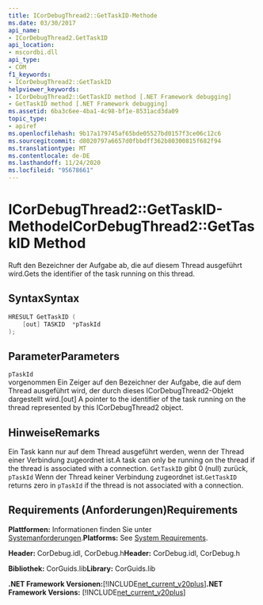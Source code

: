 ```yaml
---
title: ICorDebugThread2::GetTaskID-Methode
ms.date: 03/30/2017
api_name:
- ICorDebugThread2.GetTaskID
api_location:
- mscordbi.dll
api_type:
- COM
f1_keywords:
- ICorDebugThread2::GetTaskID
helpviewer_keywords:
- ICorDebugThread2::GetTaskID method [.NET Framework debugging]
- GetTaskID method [.NET Framework debugging]
ms.assetid: 6ba3c6ee-4ba1-4c98-bf1e-8531acd3da09
topic_type:
- apiref
ms.openlocfilehash: 9b17a179745af65bde05527bd0157f3ce06c12c6
ms.sourcegitcommit: d8020797a6657d0fbbdff362b80300815f682f94
ms.translationtype: MT
ms.contentlocale: de-DE
ms.lasthandoff: 11/24/2020
ms.locfileid: "95678661"
---
```

# <a name="icordebugthread2gettaskid-method"></a><span data-ttu-id="6ade8-102">ICorDebugThread2::GetTaskID-Methode</span><span class="sxs-lookup"><span data-stu-id="6ade8-102">ICorDebugThread2::GetTaskID Method</span></span>

<span data-ttu-id="6ade8-103">Ruft den Bezeichner der Aufgabe ab, die auf diesem Thread ausgeführt wird.</span><span class="sxs-lookup"><span data-stu-id="6ade8-103">Gets the identifier of the task running on this thread.</span></span>  
  
## <a name="syntax"></a><span data-ttu-id="6ade8-104">Syntax</span><span class="sxs-lookup"><span data-stu-id="6ade8-104">Syntax</span></span>  
  
```cpp  
HRESULT GetTaskID (  
    [out] TASKID  *pTaskId  
);  
```  
  
## <a name="parameters"></a><span data-ttu-id="6ade8-105">Parameter</span><span class="sxs-lookup"><span data-stu-id="6ade8-105">Parameters</span></span>  

 `pTaskId`  
 <span data-ttu-id="6ade8-106">vorgenommen Ein Zeiger auf den Bezeichner der Aufgabe, die auf dem Thread ausgeführt wird, der durch dieses ICorDebugThread2-Objekt dargestellt wird.</span><span class="sxs-lookup"><span data-stu-id="6ade8-106">[out] A pointer to the identifier of the task running on the thread represented by this ICorDebugThread2 object.</span></span>  
  
## <a name="remarks"></a><span data-ttu-id="6ade8-107">Hinweise</span><span class="sxs-lookup"><span data-stu-id="6ade8-107">Remarks</span></span>  

 <span data-ttu-id="6ade8-108">Ein Task kann nur auf dem Thread ausgeführt werden, wenn der Thread einer Verbindung zugeordnet ist.</span><span class="sxs-lookup"><span data-stu-id="6ade8-108">A task can only be running on the thread if the thread is associated with a connection.</span></span> <span data-ttu-id="6ade8-109">`GetTaskID` gibt 0 (null) zurück, `pTaskId` Wenn der Thread keiner Verbindung zugeordnet ist.</span><span class="sxs-lookup"><span data-stu-id="6ade8-109">`GetTaskID` returns zero in `pTaskId` if the thread is not associated with a connection.</span></span>  
  
## <a name="requirements"></a><span data-ttu-id="6ade8-110">Requirements (Anforderungen)</span><span class="sxs-lookup"><span data-stu-id="6ade8-110">Requirements</span></span>  

 <span data-ttu-id="6ade8-111">**Plattformen:** Informationen finden Sie unter [Systemanforderungen](../../get-started/system-requirements.md).</span><span class="sxs-lookup"><span data-stu-id="6ade8-111">**Platforms:** See [System Requirements](../../get-started/system-requirements.md).</span></span>  
  
 <span data-ttu-id="6ade8-112">**Header:** CorDebug.idl, CorDebug.h</span><span class="sxs-lookup"><span data-stu-id="6ade8-112">**Header:** CorDebug.idl, CorDebug.h</span></span>  
  
 <span data-ttu-id="6ade8-113">**Bibliothek:** CorGuids.lib</span><span class="sxs-lookup"><span data-stu-id="6ade8-113">**Library:** CorGuids.lib</span></span>  
  
 <span data-ttu-id="6ade8-114">**.NET Framework Versionen:**[!INCLUDE[net_current_v20plus](../../../../includes/net-current-v20plus-md.md)]</span><span class="sxs-lookup"><span data-stu-id="6ade8-114">**.NET Framework Versions:** [!INCLUDE[net_current_v20plus](../../../../includes/net-current-v20plus-md.md)]</span></span>
